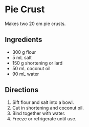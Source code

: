 Pie Crust
=========

Makes two 20 cm pie crusts.

Ingredients
-----------
* 300 g flour
* 5 mL salt
* 150 g shortening or lard
* 50 mL coconut oil
* 90 mL water

Directions
----------
1. Sift flour and salt into a bowl.
1. Cut in shortening and coconut oil.
1. Bind together with water.
1. Freeze or refrigerate until use.
